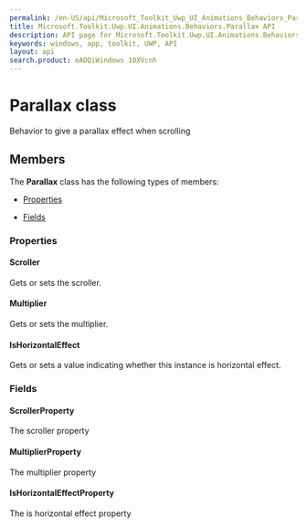 ```yaml
---
permalink: /en-US/api/Microsoft_Toolkit_Uwp_UI_Animations_Behaviors_Parallax.htm
title: Microsoft.Toolkit.Uwp.UI.Animations.Behaviors.Parallax API 
description: API page for Microsoft.Toolkit.Uwp.UI.Animations.Behaviors.Parallax
keywords: windows, app, toolkit, UWP, API
layout: api
search.product: eADQiWindows 10XVcnh
---
```



# Parallax class

Behavior to give a parallax effect when scrolling

## Members

The **Parallax** class has the following types of members:

* [Properties](#Properties)

* [Fields](#Fields)

### Properties

#### Scroller

Gets or sets the scroller.





#### Multiplier

Gets or sets the multiplier.





#### IsHorizontalEffect

Gets or sets a value indicating whether this instance is horizontal effect.





### Fields

#### ScrollerProperty

The scroller property





#### MultiplierProperty

The multiplier property





#### IsHorizontalEffectProperty

The is horizontal effect property




